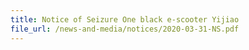 ```yaml
---
title: Notice of Seizure One black e-scooter Yijiao 
file_url: /news-and-media/notices/2020-03-31-NS.pdf
---
```

